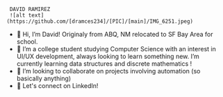      DAVID RAMIREZ
     ![alt text](https://github.com/[dramces234]/[PIC]/[main]/IMG_6251.jpeg)
- 👋 Hi, I’m David! Originaly from ABQ, NM relocated to SF Bay Area for school.
- 👀 I’m a college student studying Computer Science with an interest in UI/UX development, always looking to learn something new. I’m currently learning data structures and discrete mathematics !
- 💞️ I’m looking to collaborate on projects involving automation (so basically anything) 
- 👻 Let's connect on LinkedIn!
<!---
dramces234/dramces234 is a ✨ special ✨ repository because its `README.md` (this file) appears on your GitHub profile.
You can click the Preview link to take a look at your changes.
--->
